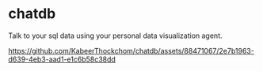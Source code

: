 # chatdb
Talk to your sql data using your personal data visualization agent.


https://github.com/KabeerThockchom/chatdb/assets/88471067/2e7b1963-d639-4eb3-aad1-e1c6b58c38dd

